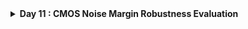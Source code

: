<details>
  <Summary><strong> Day 11 : CMOS Noise Margin Robustness Evaluation</strong></summary>

# Contents
- [Static Behavior Evaluation - CMOS Inverter Robustness - Noise Margin](#static-behavior-evaluation--cmos-inverter-robustness--noise-margin)
  - [Introduction to Noise Margin](#introduction-to-noise-margin)
  - [Noise Margin Volatge Parameters](#noise-margin-voltage-parameters)
  - [Noise Margin Equation and Summary](#noise-margin-equation-and-summary)
  - [Noise Margin Variation with respect to PMOS width](#noise-margin-variation-with-respect-to-pmos-width)
  - [Sky130 Noise margin Labs](#sky130-noise-margin-labs)   
  

<a id="static-behavior-evaluation--cmos-inverter-robustness--noise-margin"></a>
# Static Behavior Evaluation - CMOS Inverter Robustness - Noise Margin

<a id="introduction-to-noise-margin"></a>
## Introduction to Noise Margin
**Noise margin** is the maximum noise voltage a CMOS circuit can tolerate without logic errors.
- i.e Noise margin is the amount of noise that a CMOS circuit could withstand without compromising the operation of circuit.
- Noise margin makes sure that:
  - any signal which is logic 1 with finite noise added to it, is still recognized as logic 1 and not logic 0.
  - similarly, any signal which is logic 0 with finite noise added to it, is still recognized as logic 0 and not logic 1.

The following images show an ideal and a piece-wise linear VTC of a CMOS inverter:
![Alt Text](images/nm_1.png)
![Alt Text](images/nm_2.png)
The images compares:
- Ideal I/O characteristic of an inverter with infinite slope — abrupt switching at Vdd/2 (left side)
- Actual inverter characteristic with finite slope — gradual transition region (right side)

<a id="noise-margin-voltage-parameters"></a>
## Noise Margin Volatge Parameters
This figure illustrates how Noise Margin is derived from the Voltage Transfer Characteristic (VTC) of a CMOS inverter.
![Alt Text](images/nm_3.png)
![Alt Text](images/nm_4.png)
![Alt Text](images/nm_5.png)

The left plot shows:
- The slope of the VTC = −1 at two critical points:
  - **V<sub>IL</sub>**: Input Low Threshold Voltage
  - **V<sub>IH</sub>**: Input High Threshold Voltage

The right diagram shows:
- V<sub>OH</sub> and V<sub>OL</sub>: Valid output high/low voltage levels
- V<sub>IL</sub> and V<sub>IH</sub>: Input thresholds where the slope = −1

**Noise Margins:**
- ```NM<sub>H</sub> = V<sub>OH</sub> − V<sub>IH</sub>```: Noise Margin High — tolerance for noise on logic 1
- ```NML = V<sub>IL</sub> − V<sub>OL</sub>```: Noise Margin Low — tolerance for noise on logic 0

<a id="noise-margin-equation-and-summary"></a>
## Noise Margin Equation and Summary


<a id="noise-margin-variation-with-respect-to-pmos-width"></a>
## Noise Margin Variation with respect to PMOS width

<a id="sky130-noise-margin-labs"></a>
## Sky130 Noise margin Labs
